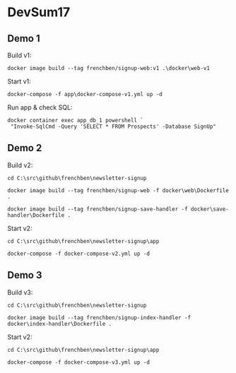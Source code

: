 # DevSum17

## Demo 1

Build v1:

```
docker image build --tag frenchben/signup-web:v1 .\docker\web-v1
```

Start v1:

```
docker-compose -f app\docker-compose-v1.yml up -d
```

Run app & check SQL:

```
docker container exec app_db_1 powershell `
 "Invoke-SqlCmd -Query 'SELECT * FROM Prospects' -Database SignUp"
```

## Demo 2

Build v2:

```
cd C:\src\github\frenchben\newsletter-signup

docker image build --tag frenchben/signup-web -f docker\web\Dockerfile .

docker image build --tag frenchben/signup-save-handler -f docker\save-handler\Dockerfile .
```

Start v2:

```
cd C:\src\github\frenchben\newsletter-signup\app

docker-compose -f docker-compose-v2.yml up -d
```

## Demo 3

Build v3:

```
cd C:\src\github\frenchben\newsletter-signup

docker image build --tag frenchben/signup-index-handler -f docker\index-handler\Dockerfile .
```

Start v2:

```
cd C:\src\github\frenchben\newsletter-signup\app

docker-compose -f docker-compose-v3.yml up -d
```
